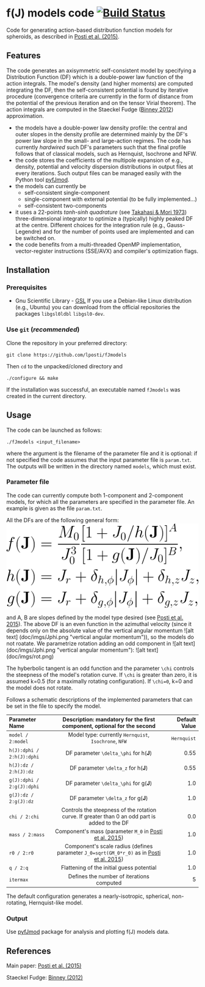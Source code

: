 # f(J) models code  [![Build Status](https://drone.io/github.com/lposti/fJmodels/status.png)](https://drone.io/github.com/lposti/fJmodels/latest) 

Code for generating action-based distribution function models for spheroids,
as described in [Posti et al. (2015)](http://adsabs.harvard.edu/abs/2015MNRAS.447.3060P).

## Features

The code generates an axisymmetric self-consistent model by specifying a Distribution Function (DF) which is a double-power law function of the action integrals. The model's density (and higher moments) are computed integrating the DF, then the self-consistent potential is found by iterative procedure (convergence criteria are currently in the form of distance from the potential of the previous iteration and on the tensor Virial theorem). The action integrals are computed in the Staeckel Fudge ([Binney 2012](http://adsabs.harvard.edu/abs/2012MNRAS.426.1324B)) approximation.

- the models have a double-power law density profile: the central and outer slopes in the density profile are determined mainly by the DF's power law slope in the small- and large-action regimes. The code has currently *hardwired* such DF's parameters such that the final profile follows that of classical models, such as Hernquist, Isochrone and NFW.
- the code stores the coefficients of the multipole expansion of e.g., density, potential and velocity dispersion distributions in output files at every iterations. Such output files can be managed easily with the Python tool [pyfJmod](https://github.com/lposti/pyfJmod).
- the models can currently be
  - self-consistent single-component
  - single-component with external potential (to be fully implemented...)
  - self-consistent two-components
- it uses a  22-points *tanh-sinh quadrature* (see [Takahasi & Mori 1973](http://www.ems-ph.org/journals/show_abstract.php?issn=0034-5318&vol=9&iss=3&rank=12)) three-dimensional integrator to optimize a (typically) highly peaked DF at the centre. Different choices for the integration rule (e.g., Gauss-Legendre) and for the number of points used are implemented and can be switched on.
- the code benefits from a multi-threaded OpenMP implementation, vector-register instructions (SSE/AVX) and compiler's optimization flags.

## Installation

### Prerequisites

* Gnu Scientific Library - [GSL](http://www.gnu.org/software/gsl/)
If you use a Debian-like Linux distribution (e.g., Ubuntu) you can download from the official repositories the packages `libgsl0ldbl` `libgsl0-dev`.

### Use `git` (*recommended*)

Clone the repository in your preferred directory:
```
git clone https://github.com/lposti/fJmodels
```

Then `cd` to the unpacked/cloned directory and
```
./configure && make
```

If the installation was successful, an executable named `fJmodels` was created in the current directory.

## Usage

The code can be launched as follows:
```
./fJmodels <input_filename>
```
where the argument is the filename of the parameter file and it is optional: if not specified the code assumes that the input parameter file is `param.txt`.
The outputs will be written in the directory named `models`, which must exist.

### Parameter file

The code can currently compute both 1-component and 2-component models, for which all the parameters are specified in the parameter file.
An example is given as the file `param.txt`.

All the DFs are of the following general form:
![alt text][DF]

[DF]: doc/imgs/DF.png "Distribution Function"
and A, B are slopes defined by the model type desired (see [Posti et al. 2015](http://adsabs.harvard.edu/abs/2015MNRAS.447.3060P)).
The above DF is an even function in the azimuthal velocity (since it depends only on the absolute value of the vertical angular momentum ![alt text] (doc/imgs/Jphi.png "vertical angular momentum")), so the models do not roatate. We parametrize rotation adding an odd component in ![alt text] (doc/imgs/Jphi.png "vertical angular momentum"):
![alt text] (doc/imgs/rot.png)

The hyberbolic tangent is an odd function and the parameter `\chi` controls the steepness of the model's rotation curve. If `\chi` is greater than zero, it is assumed k=0.5 (for a maximally rotating configuration). If `\chi=0`, k=0 and the model does not rotate.

Follows a schematic descriptions of the implemented parameters that can be set in the file to specify the model.

| Parameter Name | Description: mandatory for the first component, optional for the second | Default Value |
|:-------------- |:-----------------------------------------------------------------------:| -------------:|
| `model / 2:model` | Model type: currently `Hernquist`, `Isochrone`, `NFW` | `Hernquist` | 
| `h(J):dphi / 2:h(J):dphi` | DF parameter `\delta_\phi` for h(**J**) | 0.55 |
| `h(J):dz / 2:h(J):dz` | DF parameter `\delta_z` for h(**J**) | 0.55 |
| `g(J):dphi / 2:g(J):dphi` | DF parameter `\delta_\phi` for g(**J**) | 1.0 |
| `g(J):dz / 2:g(J):dz` | DF parameter `\delta_z` for g(**J**) | 1.0 |
| `chi / 2:chi` | Controls the steepness of the rotation curve. If greater than 0 an odd part is added to the DF | 0.0 |
| `mass / 2:mass` | Component's mass (parameter `M_0` in [Posti et al. 2015](http://adsabs.harvard.edu/abs/2015MNRAS.447.3060P)) | 1.0 |
| `r0 / 2:r0` | Component's scale radius (defines parameter `J_0=sqrt(GM_0*r_0)` as in [Posti et al. 2015](http://adsabs.harvard.edu/abs/2015MNRAS.447.3060P)) | 1.0 |
| `q / 2:q` | Flattening of the initial guess potential | 1.0 |
| `itermax` | Defines the number of iterations computed | 5 | 

The default configuration generates a nearly-isotropic, spherical, non-rotating, Hernquist-like model. 

### Output

Use [pyfJmod](https://github.com/lposti/pyfJmod) package for analysis and plotting f(J) models data.

## References

Main paper: [Posti et al. (2015)](http://adsabs.harvard.edu/abs/2015MNRAS.447.3060P)

Staeckel Fudge: [Binney (2012)](http://adsabs.harvard.edu/abs/2012MNRAS.426.1324B)
